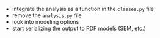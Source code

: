 * integrate the analysis as a function in the `classes.py` file
* remove the `analysis.py` file
* look into modeling options
* start serializing the output to RDF models (SEM, etc.)